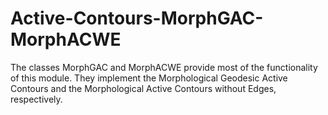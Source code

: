 # Active-Contours-MorphGAC-MorphACWE
The classes MorphGAC and MorphACWE provide most of the functionality of this module. They implement the Morphological Geodesic Active Contours and the Morphological Active Contours without Edges, respectively.

